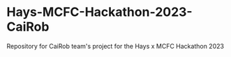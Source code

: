 # Hays-MCFC-Hackathon-2023-CaiRob
Repository for CaiRob team's project for the Hays x MCFC Hackathon 2023
